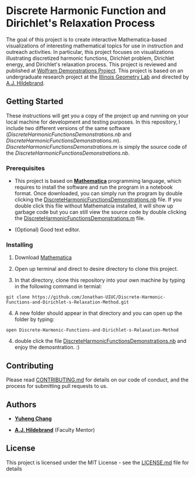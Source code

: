 # Discrete Harmonic Function and Dirichlet's Relaxation Process 

The goal of this project is to create interactive Mathematica-based visualizations of interesting mathematical topics for use in instruction and outreach activities. In particular, this project focuses on visualizations illustrating discretized harmonic functions, Dirichlet problem, Dirichlet energy, and Dirichlet's relaxation process. This project is reviewed and published at [Wolfram Demonstrations Project](placeholder). This project is based on an undergraduate research project at the [Illinois Geometry Lab](https://math.illinois.edu/research/igl) and directed by [A.J. Hildebrand](https://faculty.math.illinois.edu/~hildebr/).

## Getting Started

These instructions will get you a copy of the project up and running on your local machine for development and testing purposes. In this repository, I include two different versions of the same software 
(*DiscreteHarmonicFunctionsDemonstrations.nb* and *DiscreteHarmonicFunctionsDemonstrations.m*). *DiscreteHarmonicFunctionsDemonstrations.m* is simply the source code of the *DiscreteHarmonicFunctionsDemonstrations.nb*. 

### Prerequisites

* This project is based on [**Mathematica**](http://www.wolfram.com/mathematica/) programming language, which requires to install the software and run the program in a notebook format. Once downloaded, you can simply run the program by double clicking the [DiscreteHarmonicFunctionsDemonstrations.nb](DiscreteHarmonicFunctionsDemonstrations.nb) file. If you double click this file without Mathematcia installed, it will show up garbage code but you can still view the source code by double clicking the [DiscreteHarmonicFunctionsDemonstrations.m](DiscreteHarmonicFunctionsDemonstrations.m) file.

* (Optional) Good text editor.

### Installing

1. Download [Mathematica](https://www.wolfram.com/mathematica/trial/)

2. Open up terminal and direct to desire directory to clone this project. 

3. In that directory, clone this repository into your own machine by typing in the following command in termial:
```
git clone https://github.com/Jonathan-UIUC/Discrete-Harmonic-Functions-and-Dirichlet-s-Relaxation-Method.git
```

4. A new folder should appear in that directory and you can open up the folder by typing:

```
open Discrete-Harmonic-Functions-and-Dirichlet-s-Relaxation-Method
```

4.  double click the file [DiscreteHarmonicFunctionsDemonstrations.nb](DiscreteHarmonicFunctionsDemonstrations.nb) and enjoy the demosntration. :)

## Contributing

Please read [CONTRIBUTING.md](CONTRIBUTING.md) for details on our code of conduct, and the process for submitting pull requests to us.

## Authors

* [**Yuheng Chang**](https://jonathan-uiuc.github.io/yuhengchang.github.io/)

* [**A.J. Hildebrand**](https://faculty.math.illinois.edu/~hildebr/) (Faculty Mentor)

## License

This project is licensed under the MIT License - see the [LICENSE.md](LICENSE.md) file for details
